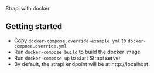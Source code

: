 Strapi with docker

## Getting started
- Copy `docker-compose.override-example.yml` to `docker-compose.override.yml`
- Run `docker-compose build` to build the docker image
- Run `docker-compose up` to start Strapi server
- By default, the strapi endpoint will be at http://localhost

